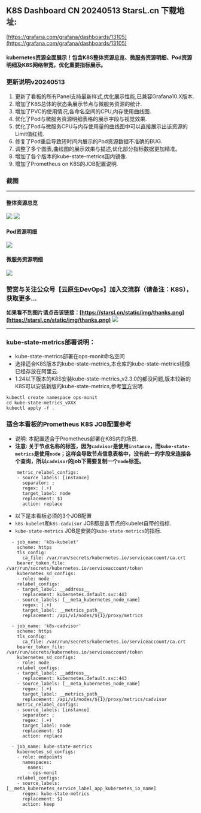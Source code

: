 ## K8S Dashboard CN 20240513 StarsL.cn 下载地址:
[https://grafana.com/grafana/dashboards/13105](https://grafana.com/grafana/dashboards/13105)
#### kubernetes资源全面展示！包含K8S整体资源总览、微服务资源明细、Pod资源明细及K8S网络带宽，优化重要指标展示。
### 更新说明v20240513
1. 更新了看板的所有Panel支持最新样式,优化展示性能,已兼容Grafana10.X版本.
2. 增加了K8S总体的状态条展示节点与微服务资源的统计.
3. 增加了PVC的使用情况,各命名空间的CPU,内存使用曲线图.
4. 优化了Pod与微服务资源明细表格的展示字段与视觉效果.
5. 优化了Pod与微服务CPU与内存使用量的曲线图中可以直接展示出该资源的Limit值红线.
6. 修复了Pod重启导致短时间内展示的Pod资源数据不准确的BUG.
7. 调整了多个图表,曲线图的展示效果与描述,优化部分指标数据更加精准。
8. 增加了各个版本的kube-state-metrics国内镜像.
9. 增加了Prometheus on K8S的JOB配置说明.

### 截图
---
#### 整体资源总览
![](https://grafana.com/api/dashboards/13105/images/16207/image)
![](https://grafana.com/api/dashboards/13105/images/16208/image)
#### Pod资源明细
![](https://grafana.com/api/dashboards/13105/images/16209/image)
#### 微服务资源明细
![](https://grafana.com/api/dashboards/13105/images/16210/image)

### 赞赏与关注公众号【**云原生DevOps**】加入交流群（请备注：K8S），获取更多...

**如果看不到图片请点击该链接：[https://starsl.cn/static/img/thanks.png](https://starsl.cn/static/img/thanks.png)**
![](https://starsl.cn/static/img/thanks.png)

---

### kube-state-metrics部署说明：
- kube-state-metrics部署在ops-monit命名空间
- 选择适合K8S版本的kube-state-metrics,本仓库的kube-state-metrics镜像已经存放在阿里云. 
- 1.24以下版本的K8S安装kube-state-metrics_v2.3.0的都没问题,版本较新的K8S可以安装新版的kube-state-metrics,参考[官方](https://github.com/kubernetes/kube-state-metrics)说明.
```
kubectl create namespace ops-monit
cd kube-state-metrics_vXXX
kubectl apply -f .
```
### 适合本看板的Prometheus K8S JOB配置参考
- 说明: 本配置适合于Prometheus部署在K8S内的场景.
- **注意: 关于节点名称的标签，因为`cadvisor`是使用`instance`，而`kube-state-metrics`是使用`node`；这样会导致节点信息表格中，没有统一的字段来连接各个查询，所以`cadvisor`的job下需要复制一个`node`标签。**
```
    metric_relabel_configs:
    - source_labels: [instance]
      separator: ;
      regex: (.+)
      target_label: node
      replacement: $1
      action: replace
```
- 以下是本看板必须的3个JOB配置
- `k8s-kubelet`和`k8s-cadvisor` JOB都是各节点的kubelet自带的指标.
- `kube-state-metrics` JOB是安装的`kube-state-metrics`的指标.
```
  - job_name: 'k8s-kubelet'
    scheme: https
    tls_config:
      ca_file: /var/run/secrets/kubernetes.io/serviceaccount/ca.crt
    bearer_token_file: /var/run/secrets/kubernetes.io/serviceaccount/token
    kubernetes_sd_configs:
    - role: node
    relabel_configs:
    - target_label: __address__
      replacement: kubernetes.default.svc:443
    - source_labels: [__meta_kubernetes_node_name]
      regex: (.+)
      target_label: __metrics_path__
      replacement: /api/v1/nodes/${1}/proxy/metrics

  - job_name: 'k8s-cadvisor'
    scheme: https
    tls_config:
      ca_file: /var/run/secrets/kubernetes.io/serviceaccount/ca.crt
    bearer_token_file: /var/run/secrets/kubernetes.io/serviceaccount/token
    kubernetes_sd_configs:
    - role: node
    relabel_configs:
    - target_label: __address__
      replacement: kubernetes.default.svc:443
    - source_labels: [__meta_kubernetes_node_name]
      regex: (.+)
      target_label: __metrics_path__
      replacement: /api/v1/nodes/${1}/proxy/metrics/cadvisor
    metric_relabel_configs:
    - source_labels: [instance]
      separator: ;
      regex: (.+)
      target_label: node
      replacement: $1
      action: replace

  - job_name: kube-state-metrics
    kubernetes_sd_configs:
    - role: endpoints
      namespaces:
        names:
        - ops-monit
    relabel_configs:
    - source_labels: [__meta_kubernetes_service_label_app_kubernetes_io_name]
      regex: kube-state-metrics
      replacement: $1
      action: keep
```

